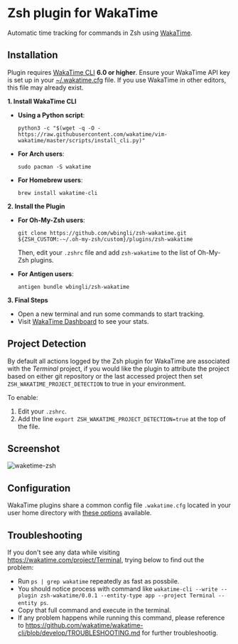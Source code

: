 Zsh plugin for WakaTime
=======================

Automatic time tracking for commands in Zsh using [WakaTime](http://wakatime.com/).


Installation
---

Plugin requires [WakaTime CLI](https://github.com/wakatime/wakatime-cli) **6.0 or higher**.
Ensure your WakaTime API key is set up in your [~/.wakatime.cfg](https://github.com/wakatime/wakatime-cli/blob/develop/USAGE.md) file. If you use WakaTime in other editors, this file may already exist.

**1. Install WakaTime CLI**

- **Using a Python script**:  
  ```
  python3 -c "$(wget -q -O - https://raw.githubusercontent.com/wakatime/vim-wakatime/master/scripts/install_cli.py)"
  ```

- **For Arch users**:  
  ```
  sudo pacman -S wakatime
  ```

- **For Homebrew users**:  
  ```
  brew install wakatime-cli
  ```

**2. Install the Plugin**

- **For Oh-My-Zsh users**:  
  ```
  git clone https://github.com/wbingli/zsh-wakatime.git ${ZSH_CUSTOM:-~/.oh-my-zsh/custom}/plugins/zsh-wakatime
  ```
  Then, edit your `.zshrc` file and add `zsh-wakatime` to the list of Oh-My-Zsh plugins.

- **For Antigen users**:  
  ```
  antigen bundle wbingli/zsh-wakatime
  ```

**3. Final Steps**

- Open a new terminal and run some commands to start tracking.  
- Visit [WakaTime Dashboard](https://wakatime.com/project/Terminal) to see your stats.


Project Detection
---

By default all actions logged by the Zsh plugin for WakaTime are associated with the *Terminal* project, if you would like the plugin to attribute the project based on either git repository or the last accessed project then set `ZSH_WAKATIME_PROJECT_DETECTION` to true in your environment.

To enable:

1. Edit your `.zshrc`.
2. Add the line `export ZSH_WAKATIME_PROJECT_DETECTION=true` at the top of the file.


Screenshot
---

![waketime-zsh](https://www.evernote.com/shard/s46/sh/7a4e4395-b58a-46b7-a2fd-962e37631e68/3eff94b8014f6c3b/res/fff4d1c5-1b44-4e89-a4f6-cdddc19100a1/skitch.png)


Configuration
---

WakaTime plugins share a common config file `.wakatime.cfg` located in your user home directory with [these options](https://github.com/wakatime/wakatime-cli/blob/develop/USAGE.md) available.


Troubleshooting
---

If you don't see any data while visiting https://wakatime.com/project/Terminal, trying below to find out the problem:

 - Run `ps | grep wakatime` repeatedly as fast as possbile.
 - You should notice process with command like `wakatime-cli --write --plugin zsh-wakatime/0.0.1 --entity-type app --project Terminal --entity ps`.
 - Copy that full command and execute in the terminal.
 - If any problem happens while running this command, please reference to https://github.com/wakatime/wakatime-cli/blob/develop/TROUBLESHOOTING.md for further troubleshootig.
